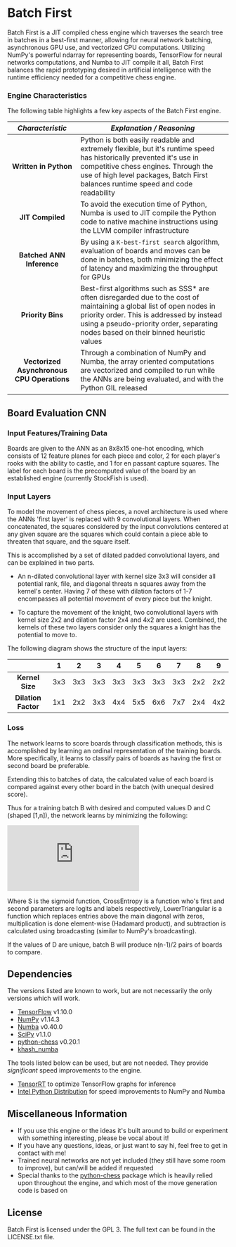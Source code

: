 # Batch First
Batch First is a JIT compiled chess engine which traverses the search tree in batches in a best-first manner, allowing for neural network batching, asynchronous GPU use, and vectorized CPU computations.  Utilizing NumPy's powerful ndarray for representing boards, TensorFlow for neural networks computations, and Numba to JIT compile it all, Batch First balances the rapid prototyping desired in artificial intelligence with the runtime efficiency needed for a competitive chess engine.


### Engine Characteristics
The following table highlights a few key aspects of the Batch First engine. 

*Characteristic* | *Explanation / Reasoning* 
:---: | ---
**Written in Python** | Python is both easily readable and extremely flexible, but it's runtime speed has historically prevented it's use in competitive chess engines.  Through the use of high level packages, Batch First balances runtime speed and code readability
**JIT Compiled** | To avoid the execution time of Python, Numba is used to JIT compile the Python code to native machine instructions using the LLVM compiler infrastructure
**Batched ANN Inference** | By using a `K-best-first search` algorithm, evaluation of boards and moves can be done in batches, both minimizing the effect of latency and maximizing the throughput for GPUs
**Priority Bins** | Best-first algorithms such as SSS* are often disregarded due to the cost of maintaining a global list of open nodes in priority order.  This is addressed by instead using a pseudo-priority order, separating nodes based on their binned heuristic values
**Vectorized Asynchronous CPU Operations** | Through a combination of NumPy and Numba, the array oriented computations are vectorized and compiled to run while the ANNs are being evaluated, and with the Python GIL released


## Board Evaluation CNN

### Input Features/Training Data
Boards are given to the ANN as an 8x8x15 one-hot encoding, which consists of 12 feature planes for each piece and color,
2 for each player's rooks with the ability to castle, and 1 for en passant capture squares.  The label for each board
is the precomputed value of the board by an established engine (currently StockFish is used).    


### Input Layers
To model the movement of chess pieces, a novel architecture is used where the ANNs 'first layer' is
replaced with 9 convolutional layers.  When concatenated, the squares considered by the input convolutions
centered at any given square are the squares which could contain a piece able to threaten that square,
and the square itself.

This is accomplished by a set of dilated padded convolutional layers, and can be explained in two parts.
- An n-dilated convolutional layer with kernel size 3x3 will consider all potential rank, file,
and diagonal threats n squares away from the kernel's center.  Having 7 of these
with dilation factors of 1-7 encompasses all potential movement of every piece but the knight.  

- To capture the movement of the knight, two convolutional layers with kernel size 2x2 and dilation factor
2x4 and 4x2 are used.  Combined, the kernels of these two layers consider only 
the squares a knight has the potential to move to.  

The following diagram shows the structure of the input layers:
 
|                   |  1  |  2  |  3  |  4  |  5  |  6  |  7  |  8  |  9  |
|:-----------------:|:---:|:---:|:---:|:---:|:---:|:---:|:---:|:---:|:---:|
|  **Kernel Size**  | 3x3 | 3x3 | 3x3 | 3x3 | 3x3 | 3x3 | 3x3 | 2x2 | 2x2 |
|**Dilation Factor**| 1x1 | 2x2 | 3x3 | 4x4 | 5x5 | 6x6 | 7x7 | 2x4 | 4x2 |


### Loss
The network learns to score boards through classification methods, this is accomplished by learning 
an ordinal representation of the training boards.  More specifically, it learns to classify pairs of boards as having
the first or second board be preferable.  

Extending this to batches of data, the calculated value of each board is compared against every other board in the batch
(with unequal desired score).

Thus for a training batch B with desired and computed values D and C (shaped \[1,n\]), the network learns by
minimizing the following:

<!--- 
LowerTriangular(D-D^T\neq0)*CrossEntropy(S(C-C^T),D-D^T>0)
-->
![equation](https://latex.codecogs.com/svg.latex?LowerTriangular%28D-D%5ET%5Cneq0%29*CrossEntropy%28S%28C-C%5ET%29%2CD-D%5ET%3E0%29)

Where S is the sigmoid function, CrossEntropy is a function who's first and second parameters are logits and labels
respectively, LowerTriangular is a function which replaces entries above the main diagonal with zeros, 
multiplication is done element-wise (Hadamard product), and subtraction is calculated using broadcasting
(similar to NumPy's broadcasting).

If the values of D are unique, batch B will produce n(n-1)/2 pairs of boards to compare.
  
  
## Dependencies
The versions listed are known to work, but are not necessarily the only versions which will work.
- [TensorFlow](https://github.com/tensorflow/tensorflow) v1.10.0
- [NumPy](https://github.com/numpy/numpy) v1.14.3
- [Numba](https://github.com/numba/numba) v0.40.0
- [SciPy](https://github.com/scipy/scipy) v1.1.0
- [python-chess](https://github.com/niklasf/python-chess) v0.20.1
- [khash_numba](https://github.com/synapticarbors/khash_numba)

The tools listed below can be used, but are not needed.  They provide _significant_ speed improvements to the engine.
- [TensorRT](https://developers.googleblog.com/2018/03/tensorrt-integration-with-tensorflow.html) to optimize TensorFlow graphs for inference
- [Intel Python Distribution](https://software.intel.com/en-us/distribution-for-python) for speed improvements to NumPy and Numba


## Miscellaneous Information
- If you use this engine or the ideas it's built around to build or experiment with something interesting, please be vocal about it!
- If you have any questions, ideas, or just want to say hi, feel free to get in contact with me!
- Trained neural networks are not yet included (they still have some room to improve), but can/will be added if requested
- Special thanks to the [python-chess](https://github.com/niklasf/python-chess) package which is heavily relied upon throughout the engine, and which most of the move generation code is based on


## License
Batch First is licensed under the GPL 3.  The full text can be found in the LICENSE.txt file.
